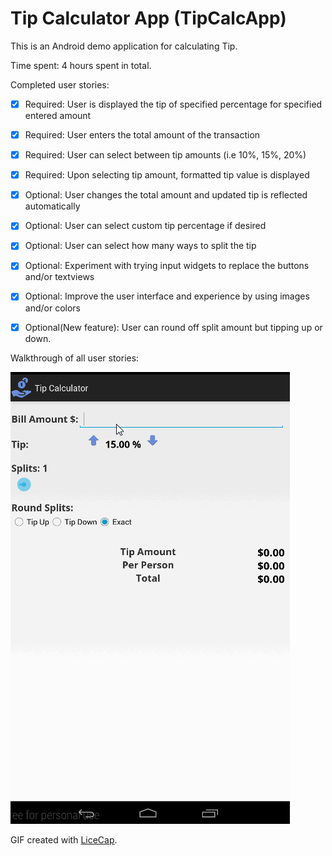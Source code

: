 # Tip Calculator App (TipCalcApp)

This is an Android demo application for calculating Tip. 

Time spent: 4 hours spent in total.

Completed user stories:

 * [x] Required: User is displayed the tip of specified percentage for specified entered amount
 * [x] Required: User enters the total amount of the transaction
 * [x] Required: User can select between tip amounts (i.e 10%, 15%, 20%)
 * [x] Required: Upon selecting tip amount, formatted tip value is displayed
 * [x] Optional: User changes the total amount and updated tip is reflected automatically
 * [x] Optional: User can select custom tip percentage if desired
 * [x] Optional: User can select how many ways to split the tip
 * [x] Optional: Experiment with trying input widgets to replace the buttons and/or textviews
 * [x] Optional: Improve the user interface and experience by using images and/or colors 
 * [x] Optional(New feature): User can round off split amount but tipping up or down.


Walkthrough of all user stories:

![Video Walkthrough](TipCalc_Improved.gif)

GIF created with [LiceCap](http://www.cockos.com/licecap/).


